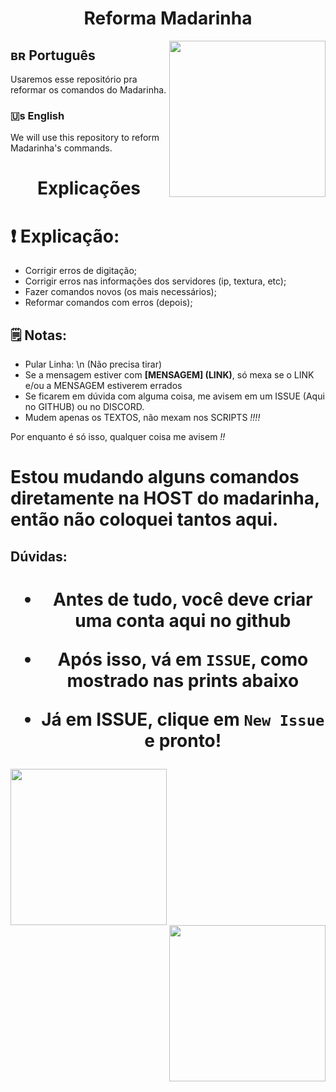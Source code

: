 <h1 align="center"> Reforma Madarinha </h1>
<img height="250" src="https://cdn.discordapp.com/avatars/858457545202728970/c83d981d41e4d669a0bf605d7331d002.png?size=2048" align="right">

## ʙʀ Português

Usaremos esse repositório pra reformar os comandos do Madarinha.

### 🇺s English

We will use this repository to reform Madarinha's commands.

<h1 align="center"> Explicações </h1>

# ❗ Explicação:

- Corrigir erros de digitação;
- Corrigir erros nas informações dos servidores (ip, textura, etc);
- Fazer comandos novos (os mais necessários);
- Reformar comandos com erros (depois);

## 🗒️ Notas:

- Pular Linha: \n (Não precisa tirar) 
- Se a mensagem estiver com **[MENSAGEM] (LINK)**, só mexa se o LINK e/ou a MENSAGEM estiverem errados
- Se ficarem em dúvida com alguma coisa, me avisem em um ISSUE (Aqui no GITHUB) ou no DISCORD.
- Mudem apenas os TEXTOS, não mexam nos SCRIPTS *!!!!*

Por enquanto é só isso, qualquer coisa me avisem *!!*

# Estou mudando alguns comandos diretamente na HOST do madarinha, então não coloquei tantos aqui.

## Dúvidas:

<h1 align="center" Como abrir um ISSUE </h1>

- Antes de tudo, você deve criar uma conta aqui no github

- Após isso, vá em `ISSUE`, como mostrado nas prints abaixo

- Já em ISSUE, clique em `New Issue` e pronto!

<img height="250" src="https://i.imgur.com/XUMs99m.png" align="left">
<img height="250" src="https://i.imgur.com/ewDrajY.png" align="right">
<img height="250" scr="https://i.imgur.com/MtFR3bm.png" align="center">

